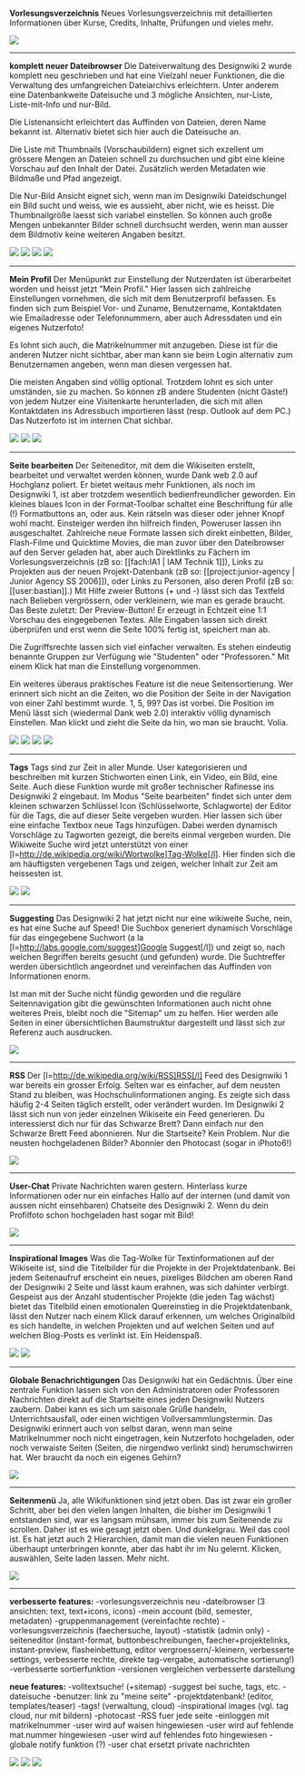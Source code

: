 **Vorlesungsverzeichnis**
Neues Vorlesungsverzeichnis mit detaillierten Informationen über
Kurse, Credits, Inhalte, Prüfungen und vieles mehr.

![](./ft_vorverz.jpg)

---

**komplett neuer Dateibrowser**
Die Dateiverwaltung des Designwiki 2 wurde komplett neu geschrieben
und hat eine Vielzahl neuer Funktionen, die die Verwaltung des
umfangreichen Dateiarchivs erleichtern. Unter anderem eine
Datenbankweite Dateisuche und 3 mögliche Ansichten, nur-Liste,
Liste-mit-Info und nur-Bild.

Die Listenansicht erleichtert das Auffinden von Dateien, deren Name
bekannt ist. Alternativ bietet sich hier auch die Dateisuche an.

Die Liste mit Thumbnails (Vorschaubildern) eignet sich exzellent um
grössere Mengen an Dateien schnell zu durchsuchen und gibt eine kleine
Vorschau auf den Inhalt der Datei. Zusätzlich werden Metadaten wie
Bildmaße und Pfad angezeigt.

Die Nur-Bild Ansicht eignet sich, wenn man im Designwiki
Dateidschungel ein Bild sucht und weiss, wie es aussieht, aber nicht,
wie es heisst. Die Thumbnailgröße laesst sich variabel einstellen. So
können auch große Mengen unbekannter Bilder schnell durchsucht werden,
wenn man ausser dem Bildmotiv keine weiteren Angaben besitzt.

![](./ft_files_01.jpg)
![](./ft_files_02.jpg)
![](./ft_files_03.jpg)
![](./ft_files_04.jpg)

---

**Mein Profil**
Der Menüpunkt zur Einstellung der Nutzerdaten ist überarbeitet worden
und heisst jetzt "Mein Profil." Hier lassen sich zahlreiche
Einstellungen vornehmen, die sich mit dem Benutzerprofil befassen. Es
finden sich zum Beispiel Vor- und Zuname, Benutzername, Kontaktdaten
wie Emailadresse oder Telefonnummern, aber auch Adressdaten und ein
eigenes Nutzerfoto!

Es lohnt sich auch, die Matrikelnummer mit anzugeben. Diese ist für
die anderen Nutzer nicht sichtbar, aber man kann sie beim Login
alternativ zum Benutzernamen angeben, wenn man diesen vergessen hat.

Die meisten Angaben sind völlig optional. Trotzdem lohnt es sich unter
umständen, sie zu machen. So können zB andere Studenten (nicht Gäste!)
von jedem Nutzer eine Visitenkarte herunterladen, die sich mit allen
Kontaktdaten ins Adressbuch importieren lässt (resp. Outlook auf dem
PC.)
Das Nutzerfoto ist im internen Chat sichbar.

![](./ft_profil.jpg)
![](./ft_login_01.jpg)
![](./ft_login_02.jpg)

---

**Seite bearbeiten**
Der Seiteneditor, mit dem die Wikiseiten erstellt, bearbeitet und
verwaltet werden können, wurde Dank web 2.0 auf Hochglanz poliert. Er
bietet weitaus mehr Funktionen, als noch im Designwiki 1, ist aber
trotzdem wesentlich bedienfreundlicher geworden.
Ein kleines blaues Icon in der Format-Toolbar schaltet eine
Beschriftung für alle (!) Formatbuttons an, oder aus. Kein rätseln was
dieser oder jehner Knopf wohl macht. Einsteiger werden ihn hilfreich
finden, Poweruser lassen ihn ausgeschaltet.
Zahlreiche neue Formate lassen sich direkt einbetten, Bilder,
Flash-Filme und Quicktime Movies, die man zuvor über den Dateibrowser
auf den Server geladen hat, aber auch Direktlinks zu Fächern im
Vorlesungsverzeichnis (zB so: [[fach:IA1 | IAM Technik 1]]), Links zu
Projekten aus der neuen Projekt-Datenbank (zB so:
[[project:junior-agency | Junior Agency SS 2006]]), oder Links zu
Personen, also deren Profil (zB so: [[user:bastian]].)
Mit Hilfe zweier Buttons (+ und -) lässt sich das Textfeld nach
Belieben vergrössern, oder verkleinern, wie man es gerade braucht.
Das Beste zuletzt: Der Preview-Button! Er erzeugt in Echtzeit eine 1:1
Vorschau des eingegebenen Textes. Alle Eingaben lassen sich direkt
überprüfen und erst wenn die Seite 100% fertig ist, speichert man ab.

Die Zugriffsrechte lassen sich viel einfacher verwalten. Es stehen
eindeutig benannte Gruppen zur Verfügung wie "Studenten" oder
"Professoren." Mit einem Klick hat man die Einstellung vorgenommen.

Ein weiteres überaus praktisches Feature ist die neue
Seitensortierung. Wer erinnert sich nicht an die Zeiten, wo die
Position der Seite in der Navigation von einer Zahl bestimmt wurde. 1,
5, 99? Das ist vorbei. Die Position im Menü lässt sich (wiedermal Dank
web 2.0) interaktiv völlig dynamisch Einstellen. Man klickt und zieht
die Seite da hin, wo man sie braucht. Volia.

![](./ft_bearb_hilfe.jpg)
![](./ft_bearb_sort.jpg)
![](./ft_bearb_rechte.jpg)
![](./ft_bearb_preview.jpg)

---

**Tags**
Tags sind zur Zeit in aller Munde. User kategorisieren und beschreiben
mit kurzen Stichworten einen Link, ein Video, ein Bild, eine Seite.
Auch diese Funktion wurde mit großer technischer Rafinesse ins
Designwiki 2 eingebaut. Im Modus "Seite bearbeiten" findet sich unter
dem kleinen schwarzen Schlüssel Icon (Schlüsselworte, Schlagworte) der
Editor für die Tags, die auf dieser Seite vergeben wurden. Hier lassen
sich über eine einfache Textbox neue Tags hinzufügen. Dabei werden
dynamisch Vorschläge zu Tagworten gezeigt, die bereits einmal vergeben
wurden.
Die Wikiweite Suche wird jetzt unterstützt von einer
[l=http://de.wikipedia.org/wiki/Wortwolke]Tag-Wolke[/l]. Hier finden
sich die am häuftigsten vergebenen Tags und zeigen, welcher Inhalt zur
Zeit am heissesten ist.

![](./ft_tags_01.jpg)
![](./ft_tags_02.jpg)

---

**Suggesting**
Das Designwiki 2 hat jetzt nicht nur eine wikiweite Suche, nein, es
hat eine Suche auf Speed! Die Suchbox generiert dynamisch Vorschläge
für das eingegebene Suchwort (a la
[l=http://labs.google.com/suggest]Google Suggest[/l]) und zeigt so,
nach welchen Begriffen bereits gesucht (und gefunden) wurde. Die
Suchtreffer werden übersichtlich angeordnet und vereinfachen das
Auffinden von Informationen enorm.

Ist man mit der Suche nicht fündig geworden und die reguläre
Seitennavigation gibt die gewünschten Informationen auch nicht ohne
weiteres Preis, bleibt noch die "Sitemap" um zu helfen. Hier werden
alle Seiten in einer übersichtlichen Baumstruktur dargestellt und
lässt sich zur Referenz auch ausdrucken.

![](./ft_suggest.jpg)

---

**RSS**
Der [l=http://de.wikipedia.org/wiki/RSS]RSS[/l] Feed des Designwiki 1
war bereits ein grosser Erfolg. Selten war es einfacher, auf dem
neusten Stand zu bleiben, was Hochschulinformationen anging. Es zeigte
sich dass häufig 2-4 Seiten täglich erstellt, oder verändert wurden.
Im Designwiki 2 lässt sich nun von jeder einzelnen Wikiseite ein Feed
generieren. Du interessierst dich nur für das Schwarze Brett? Dann
einfach nur den Schwarze Brett Feed abonnieren. Nur die Startseite?
Kein Problem. Nur die neusten hochgeladenen Bilder? Abonnier den
Photocast (sogar in iPhoto6!)

![](./ft_rss.jpg)

---

**User-Chat**
Private Nachrichten waren gestern. Hinterlass kurze Informationen oder
nur ein einfaches Hallo auf der internen (und damit von aussen nicht
einsehbaren) Chatseite des Designwiki 2. Wenn du dein Profilfoto schon
hochgeladen hast sogar mit Bild!

![](./ft_chat.jpg)

---

**Inspirational Images**
Was die Tag-Wolke für Textinformationen auf der Wikiseite ist, sind
die Titelbilder für die Projekte in der Projektdatenbank. Bei jedem
Seitenaufruf erscheint ein neues, pixeliges Bildchen am oberen Rand
der Designwiki 2 Seite und lässt kaum erahnen, was sich dahinter
verbirgt. Gespeist aus der Anzahl studentischer Projekte (die jeden
Tag wächst) bietet das Titelbild einen emotionalen Quereinstieg in die
Projektdatenbank, lässt den Nutzer nach einem Klick darauf erkennen,
um welches Originalbild es sich handelte, in welchen Projekten und auf
welchen Seiten und auf welchen Blog-Posts es verlinkt ist. Ein
Heidenspaß.

![](./ft_topimage_01.jpg)
![](./ft_topimage_02.jpg)

---

**Globale Benachrichtigungen**
Das Designwiki hat ein Gedächtnis. Über eine zentrale Funktion lassen
sich von den Administratoren oder Professoren Nachrichten direkt auf
die Startseite eines jeden Designwiki Nutzers zaubern. Dabei kann es
sich um saisonale Grüße handeln, Unterrichtsausfall, oder einen
wichtigen Vollversammlungstermin.
Das Designwiki erinnert auch von selbst daran, wenn man seine
Matrikelnummer noch nicht eingetragen, kein Nutzerfoto hochgeladen,
oder noch verwaiste Seiten (Seiten, die nirgendwo verlinkt sind)
herumschwirren hat. Wer braucht da noch ein eigenes Gehirn?

![](./ft_notify.jpg)

---

**Seitenmenü**
Ja, alle Wikifunktionen sind jetzt oben. Das ist zwar ein großer
Schritt, aber bei den vielen langen Inhalten, die bisher im Designwiki
1 entstanden sind, war es langsam mühsam, immer bis zum Seitenende zu
scrollen. Daher ist es wie gesagt jetzt oben. Und dunkelgrau. Weil das
cool ist. Es hat jetzt auch 2 Hierarchien, damit man die vielen neuen
Funktionen überhaupt unterbringen konnte, aber das habt ihr im Nu
gelernt. Klicken, auswählen, Seite laden lassen. Mehr nicht.

![](./ft_topmenu.jpg)

---

**verbesserte features:**
-vorlesungsverzeichnis neu
-dateibrowser (3 ansichten: text, text+icons, icons)
-mein account (bild, semester, metadaten)
-gruppenmanagement (vereinfachte rechte)
-vorlesungsverzeichnis (faechersuche, layout)
-statistik (admin only)
-seiteneditor (instant-format, buttonbeschreibungen,
faecher+projektelinks, instant-preview, flasheinbettung, editor
vergroessern/-kleinern, verbesserte settings, verbesserte rechte,
direkte tag-vergabe, automatische sortierung!)
-verbesserte sortierfunktion
-versionen vergleichen verbesserte darstellung

**neue features:**
-volltextsuche! (+sitemap)
-suggest bei suche, tags, etc.
-dateisuche
-benutzer: link zu "meine seite"
-projektdatenbank! (editor, templates/teaser)
-tags! (verwaltung, cloud)
-inspirational images (vgl. tag cloud, nur mit bildern)
-photocast
-RSS fuer jede seite
-einloggen mit matrikelnummer
-user wird auf waisen hingewiesen
-user wird auf fehlende mat.nummer hingewiesen
-user wird auf fehlendes foto hingewiesen
-globale notify funktion (?)
-user chat ersetzt private nachrichten

![](./ft_sitemap.jpg)
![](./ft_oldver_01.jpg)
![](./ft_oldver_02.jpg)

